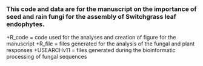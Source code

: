 ### This code and data are for the manuscript on the importance of seed and rain fungi for the assembly of Switchgrass leaf endophytes.

+R_code = code used for the analyses and creation of figure for the manuscript
+R_file = files generated for the analysis of the fungal and plant responses
+USEARCHv11 = files generated during the bioinformatic processing of fungal sequences
